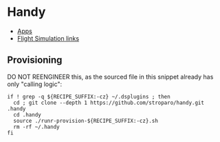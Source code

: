 # Handy

* [Apps](https://www.notion.so/Apps-a0911d71491446678fb3c3a8233cbe5b)
* [Flight Simulation links](https://www.notion.so/Flight-Simulation-links-b3ac9d0d96c34fe3b07803ce99b55510)

## Provisioning

DO NOT REENGINEER this, as the sourced file in this snippet already has only "calling logic":

```
if ! grep -q ${RECIPE_SUFFIX:-cz} ~/.dsplugins ; then
  cd ; git clone --depth 1 https://github.com/stroparo/handy.git .handy
  cd .handy
  source ./runr-provision-${RECIPE_SUFFIX:-cz}.sh
  rm -rf ~/.handy
fi

```
